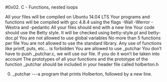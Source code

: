 #0x02. C - Functions, nested loops

All your files will be compiled on Ubuntu 14.04 LTS
Your programs and functions will be compiled with gcc 4.8.4 using the
 flags -Wall -Werror -Wextra and -pedantic
All your files should end with a new line
Your code should use the Betty style. It will be checked using betty-style.pl 
and betty-doc.pl
You are not allowed to use global variables
No more than 5 functions per file
You are not allowed to use the standard library. Any use of functions like 
printf, puts, etc… is forbidden
You are allowed to use _putchar
You don’t have to push _putchar.c, we will use our file. If you do it won’t be
 taken into account
The prototypes of all your functions and the prototype of the function _putchar 
should be included in your header file called holberton.h

0. _putchar 
---a program that prints Holberton, followed by a new line.